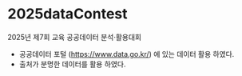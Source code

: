 # 2025dataContest
2025년 제7회 교육 공공데이터 분석·활용대회
- 공공데이터 포털 (https://www.data.go.kr/) 에 있는 데이터 활용 하였다.
- 출처가 분명한 데이터를 활용 하였다.
  
